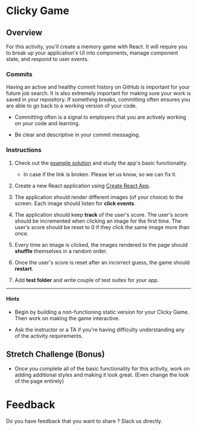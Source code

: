 # Clicky Game

## Overview

For this activity, you'll create a memory game with React. It will require you to break up your application's UI into components, manage component state, and respond to user events.

### Commits

Having an active and healthy commit history on GitHub is important for your future job search. It is also extremely important for making sure your work is saved in your repository. If something breaks, committing often ensures you are able to go back to a working version of your code.

* Committing often is a signal to employers that you are actively working on your code and learning.

* Be clear and descriptive in your commit messaging.

### Instructions

1. Check out the [example solution](https://clicky-game.netlify.com/) and study the app's basic functionality.
    - In case if the link is broken. Please let us know, so we can fix it.

2. Create a new React application using [Create React App](https://github.com/facebookincubator/create-react-app).

3. The application should render different images (of your choice) to the screen. Each image should listen for **click events**.

4. The application should keep **track** of the user's score. The user's score should be incremented when clicking an image for the first time. The user's score should be reset to 0 if they click the same image more than once.

5. Every time an image is clicked, the images rendered to the page should **shuffle** themselves in a random order.

6. Once the user's score is reset after an incorrect guess, the game should **restart**.

7. Add **test folder** and write couple of test suites for your app.

- - -

#### Hints

* Begin by building a non-functioning static version for your Clicky Game. Then work on making the game interactive.

* Ask the instructor or a TA if you're having difficulty understanding any of the activity requirements.

## Stretch Challenge (Bonus)

- Once you complete all of the basic functionality for this activity, work on adding additional styles and making it look great. (Even change the look of the page entirely)

# Feedback

 Do you have feedback that you want to share ? Slack us directly.
